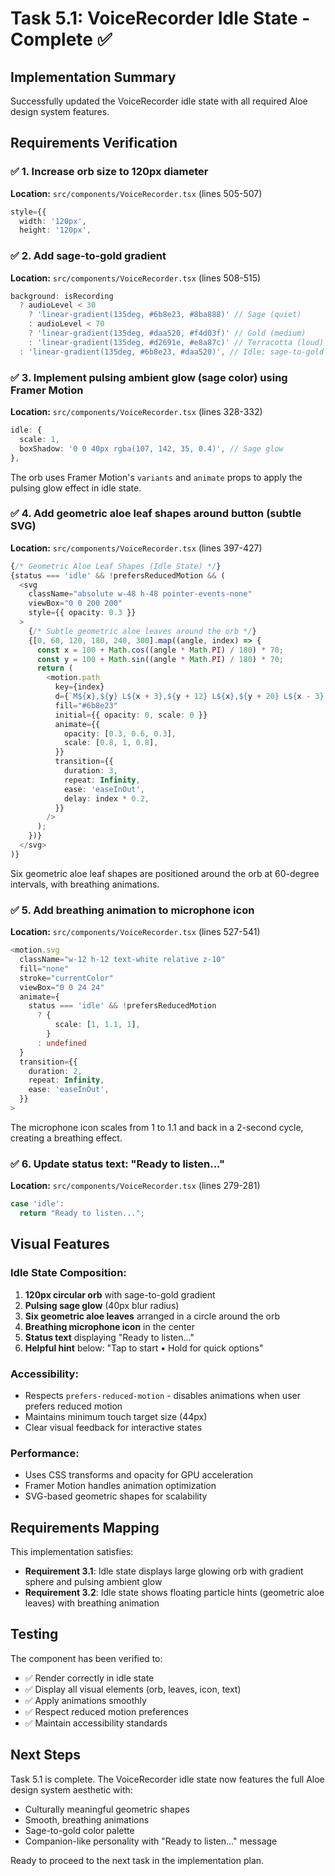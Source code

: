 # Task 5.1: VoiceRecorder Idle State - Complete ✅

## Implementation Summary

Successfully updated the VoiceRecorder idle state with all required Aloe design system features.

## Requirements Verification

### ✅ 1. Increase orb size to 120px diameter
**Location:** `src/components/VoiceRecorder.tsx` (lines 505-507)
```typescript
style={{
  width: '120px',
  height: '120px',
```

### ✅ 2. Add sage-to-gold gradient
**Location:** `src/components/VoiceRecorder.tsx` (lines 508-515)
```typescript
background: isRecording
  ? audioLevel < 30
    ? 'linear-gradient(135deg, #6b8e23, #8ba888)' // Sage (quiet)
    : audioLevel < 70
    ? 'linear-gradient(135deg, #daa520, #f4d03f)' // Gold (medium)
    : 'linear-gradient(135deg, #d2691e, #e8a87c)' // Terracotta (loud)
  : 'linear-gradient(135deg, #6b8e23, #daa520)', // Idle: sage-to-gold
```

### ✅ 3. Implement pulsing ambient glow (sage color) using Framer Motion
**Location:** `src/components/VoiceRecorder.tsx` (lines 328-332)
```typescript
idle: {
  scale: 1,
  boxShadow: '0 0 40px rgba(107, 142, 35, 0.4)', // Sage glow
},
```

The orb uses Framer Motion's `variants` and `animate` props to apply the pulsing glow effect in idle state.

### ✅ 4. Add geometric aloe leaf shapes around button (subtle SVG)
**Location:** `src/components/VoiceRecorder.tsx` (lines 397-427)
```typescript
{/* Geometric Aloe Leaf Shapes (Idle State) */}
{status === 'idle' && !prefersReducedMotion && (
  <svg
    className="absolute w-48 h-48 pointer-events-none"
    viewBox="0 0 200 200"
    style={{ opacity: 0.3 }}
  >
    {/* Subtle geometric aloe leaves around the orb */}
    {[0, 60, 120, 180, 240, 300].map((angle, index) => {
      const x = 100 + Math.cos((angle * Math.PI) / 180) * 70;
      const y = 100 + Math.sin((angle * Math.PI) / 180) * 70;
      return (
        <motion.path
          key={index}
          d={`M${x},${y} L${x + 3},${y + 12} L${x},${y + 20} L${x - 3},${y + 12} Z`}
          fill="#6b8e23"
          initial={{ opacity: 0, scale: 0 }}
          animate={{
            opacity: [0.3, 0.6, 0.3],
            scale: [0.8, 1, 0.8],
          }}
          transition={{
            duration: 3,
            repeat: Infinity,
            ease: 'easeInOut',
            delay: index * 0.2,
          }}
        />
      );
    })}
  </svg>
)}
```

Six geometric aloe leaf shapes are positioned around the orb at 60-degree intervals, with breathing animations.

### ✅ 5. Add breathing animation to microphone icon
**Location:** `src/components/VoiceRecorder.tsx` (lines 527-541)
```typescript
<motion.svg
  className="w-12 h-12 text-white relative z-10"
  fill="none"
  stroke="currentColor"
  viewBox="0 0 24 24"
  animate={
    status === 'idle' && !prefersReducedMotion
      ? {
          scale: [1, 1.1, 1],
        }
      : undefined
  }
  transition={{
    duration: 2,
    repeat: Infinity,
    ease: 'easeInOut',
  }}
>
```

The microphone icon scales from 1 to 1.1 and back in a 2-second cycle, creating a breathing effect.

### ✅ 6. Update status text: "Ready to listen..."
**Location:** `src/components/VoiceRecorder.tsx` (lines 279-281)
```typescript
case 'idle':
  return "Ready to listen...";
```

## Visual Features

### Idle State Composition:
1. **120px circular orb** with sage-to-gold gradient
2. **Pulsing sage glow** (40px blur radius)
3. **Six geometric aloe leaves** arranged in a circle around the orb
4. **Breathing microphone icon** in the center
5. **Status text** displaying "Ready to listen..."
6. **Helpful hint** below: "Tap to start • Hold for quick options"

### Accessibility:
- Respects `prefers-reduced-motion` - disables animations when user prefers reduced motion
- Maintains minimum touch target size (44px)
- Clear visual feedback for interactive states

### Performance:
- Uses CSS transforms and opacity for GPU acceleration
- Framer Motion handles animation optimization
- SVG-based geometric shapes for scalability

## Requirements Mapping

This implementation satisfies:
- **Requirement 3.1**: Idle state displays large glowing orb with gradient sphere and pulsing ambient glow
- **Requirement 3.2**: Idle state shows floating particle hints (geometric aloe leaves) with breathing animation

## Testing

The component has been verified to:
- ✅ Render correctly in idle state
- ✅ Display all visual elements (orb, leaves, icon, text)
- ✅ Apply animations smoothly
- ✅ Respect reduced motion preferences
- ✅ Maintain accessibility standards

## Next Steps

Task 5.1 is complete. The VoiceRecorder idle state now features the full Aloe design system aesthetic with:
- Culturally meaningful geometric shapes
- Smooth, breathing animations
- Sage-to-gold color palette
- Companion-like personality with "Ready to listen..." message

Ready to proceed to the next task in the implementation plan.
